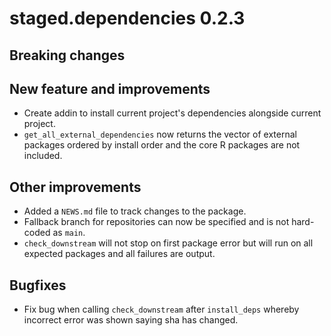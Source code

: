 # staged.dependencies 0.2.3

## Breaking changes

## New feature and improvements

* Create addin to install current project's dependencies alongside current project.
* `get_all_external_dependencies` now returns the vector of external packages ordered by install order and the core R packages are not included. 


## Other improvements

* Added a `NEWS.md` file to track changes to the package.
* Fallback branch for repositories can now be specified and is not hard-coded as `main`.
* `check_downstream` will not stop on first package error but will run on all expected packages and all failures are output. 


## Bugfixes

* Fix bug when calling `check_downstream` after `install_deps` whereby incorrect error was shown saying sha has changed. 
